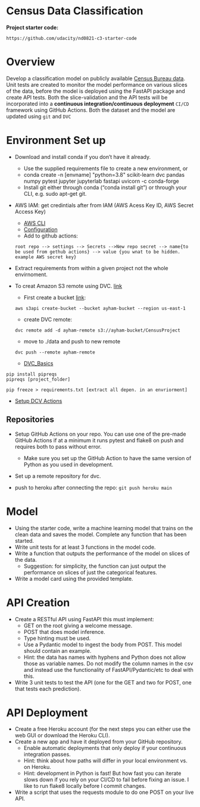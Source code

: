 # Census Data Classification

**Project starter code:**
```
https://github.com/udacity/nd0821-c3-starter-code 
```
# Overview

Develop a classification model on publicly available [Census Bureau data](https://archive.ics.uci.edu/ml/datasets/census+income).  
Unit tests are created to monitor the model performance on various slices of the data, before the model is deployed using the FastAPI package and create API tests. Both the slice-validation and the API tests will be incorporated into a **continuous integration/continuous deployment** `CI/CD` framework using GitHub Actions. Both the dataset and the model are updated using `git` and `DVC`

# Environment Set up

* Download and install conda if you don’t have it already.
    * Use the supplied requirements file to create a new environment, or
    * conda create -n [envname] "python=3.8" scikit-learn dvc pandas numpy pytest jupyter jupyterlab fastapi uvicorn -c conda-forge
    * Install git either through conda (“conda install git”) or through your CLI, e.g. sudo apt-get git.

* AWS IAM:
get credintials after from IAM (AWS Acess Key ID, AWS Secret Access Key)
    * [AWS CLI](https://docs.aws.amazon.com/cli/latest/userguide/cli-chap-install.html)
    * [Configuration](https://docs.aws.amazon.com/cli/latest/userguide/cli-configure-quickstart.html)
    * Add to github actions:

    `root repo --> settings --> Secrets -->New repo secret
    --> name{to be used from gethub actions} --> value {you wnat to be hidden. example AWS secret key}`

* Extract requirements from within a given project not the whole envirnoment.

* To creat Amazon S3 remote using DVC. [link](https://dvc.org/doc/command-reference/remote/add)

    * First create a bucket [link](https://awscli.amazonaws.com/v2/documentation/api/latest/reference/s3api/create-bucket.html):

    `aws s3api create-bucket --bucket ayham-bucket --region us-east-1`

    * create DVC remote:

    `dvc remote add -d ayham-remote s3://ayham-bucket/CensusProject` 

    * move to ./data and push to new remote

    `dvc push --remote ayham-remote`

    * [DVC_Basics](https://www.youtube.com/watch?v=kLKBcPonMYw)


```
pip install pipreqs
pipreqs [project_folder]

pip freeze > requirements.txt [extract all depen. in an envriorment] 
```

* [Setup DCV Actions](https://github.com/iterative/setup-dvc)
## Repositories

* Setup GitHub Actions on your repo. You can use one of the pre-made GitHub Actions if at a minimum it runs pytest and flake8 on push and requires both to pass without error.
    * Make sure you set up the GitHub Action to have the same version of Python as you used in development.
* Set up a remote repository for dvc.

* push to heroku after connecting the repo: `git push heroku main`


# Model
* Using the starter code, write a machine learning model that trains on the clean data and saves the model. Complete any function that has been started.
* Write unit tests for at least 3 functions in the model code.
* Write a function that outputs the performance of the model on slices of the data.
    * Suggestion: for simplicity, the function can just output the performance on slices of just the categorical features.
* Write a model card using the provided template.

# API Creation
*  Create a RESTful API using FastAPI this must implement:
    * GET on the root giving a welcome message.
    * POST that does model inference.
    * Type hinting must be used.
    * Use a Pydantic model to ingest the body from POST. This model should contain an example.
   	 * Hint: the data has names with hyphens and Python does not allow those as variable names. Do not modify the column names in the csv and instead use the functionality of FastAPI/Pydantic/etc to deal with this.
* Write 3 unit tests to test the API (one for the GET and two for POST, one that tests each prediction).

# API Deployment
* Create a free Heroku account (for the next steps you can either use the web GUI or download the Heroku CLI).
* Create a new app and have it deployed from your GitHub repository.
    * Enable automatic deployments that only deploy if your continuous integration passes.
    * Hint: think about how paths will differ in your local environment vs. on Heroku.
    * Hint: development in Python is fast! But how fast you can iterate slows down if you rely on your CI/CD to fail before fixing an issue. I like to run flake8 locally before I commit changes.
* Write a script that uses the requests module to do one POST on your live API.
